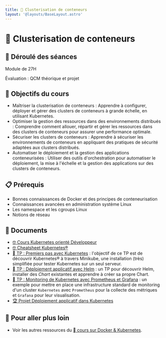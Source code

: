 ```yaml
---
title: 󱃾 Clusterisation de conteneurs
layout: '@layouts/BaseLayout.astro'
---
```


# 󱃾  Clusterisation de conteneurs

## 📅 Déroulé des séances

Module de 27H

Évaluation : QCM théorique et projet

## 🎯 Objectifs du cours

- Maîtriser la clusterisation de conteneurs : Apprendre à configurer, déployer et gérer des clusters de conteneurs à grande échelle, en utilisant Kubernetes.
- Optimiser la gestion des ressources dans des environnements distribués : Comprendre comment allouer, répartir et gérer les ressources dans des clusters de conteneurs pour assurer une performance optimale. 
- Sécuriser les clusters de conteneurs : Apprendre à sécuriser les environnements de conteneurs en appliquant des pratiques de sécurité adaptées aux clusters distribués. 
- Automatiser le déploiement et la gestion des applications conteneurisées : Utiliser des outils d'orchestration pour automatiser le déploiement, la mise à l'échelle et la gestion des applications sur des clusters de conteneurs. 

## 📋 Prérequis

- Bonnes connaissances de Docker et des principes de conteneurisation
- Connaissances avancées en administration système Linux
- Les namespace et les cgroups Linux
- Notions de réseau

## 📑 Documents

- [🤓 Cours Kubernetes orienté Développeur](/esgi/m2/k8s-dev/cours)
- [🤓 Cheatsheet Kubernetes®](/cours/docker/kubernetes-cheatsheet)
- [󱃾  TP : Premiers pas avec Kubernetes](/cours/docker/tp_k8s) : l'objectif de ce TP est de découvrir Kubernetes® à travers Minikube, une installation (très) simplifiée pour tester Kubernetes sur un seul serveur.
- [󱃾  TP : Déploiement applicatif avec Helm](/cours/docker/tp_helm) : un TP pour découvrir Helm, installer des _Chart_ existantes et apprendre à créer sa propre Chart.
- [󱃾  TP : Monitoring de Kubernetes avec Prometheus et Grafana](/cours/docker/tp_prometheus_grafana_k8s) : un exemple pour mettre en place une infrastructure standard de monitoring d'un cluster `Kubernetes` avec `Prometheus` pour la collecte des métriques et `Grafana` pour leur visualisation.
- [🏆 Projet Déploiement applicatif dans Kubernetes](/esgi/m2/k8s-dev/projet)

## 🚀 Pour aller plus loin

- Voir les autres ressources du [  cours sur Docker & Kubernetes](/cours/docker).

